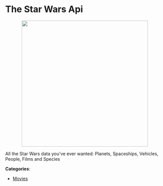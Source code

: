 # The Star Wars Api
<p align="center">
    <img width="400" src="https://raw.githubusercontent.com/apis-list/apis-list/apis/the-star-wars-api/logo_256x256.png" />
</p>

All the Star Wars data you've ever wanted: Planets, Spaceships, Vehicles, People, Films and Species



**Categories**:
- [Movies](https://github.com/apis-list/apis-list#movies)




